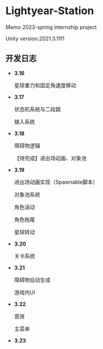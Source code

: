 # Lightyear-Station
Memo 2023-spring internship project

Unity version:2021.3.11f1



## 开发日志

- **3.16**

  星球重力和固定角速度移动

- **3.17**

  状态机系统与二段跳
  
  输入系统

- **3.18**

  障碍物逻辑

  【待完成】进出场动画、对象池

- **3.19**

  进出场动画实现（Spawnable脚本）

  对象池系统

  角色滚动

  角色拖尾

  星球转动

- **3.20**

  关卡系统

- **3.21**

  障碍物自动生成

  游戏内UI

- **3.22**

  音效

  主菜单

- **3.23**
